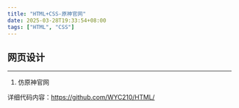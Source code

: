 ```yaml
---
title: "HTML+CSS-原神官网"
date: 2025-03-28T19:33:54+08:00
tags: ["HTML", "CSS"]
---
```


## 网页设计

---

1.  仿原神官网

详细代码内容：https://github.com/WYC210/HTML/
